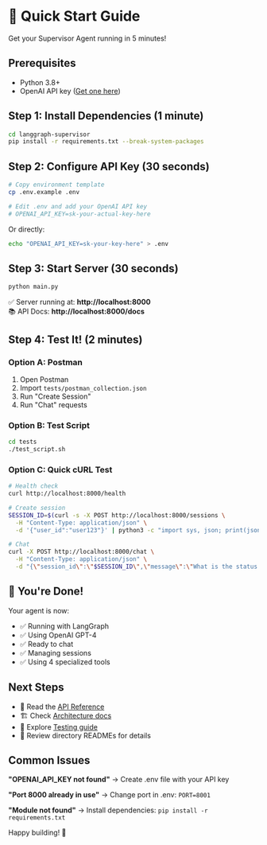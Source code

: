 # 🚀 Quick Start Guide

Get your Supervisor Agent running in 5 minutes!

## Prerequisites

- Python 3.8+
- OpenAI API key ([Get one here](https://platform.openai.com/api-keys))

## Step 1: Install Dependencies (1 minute)

```bash
cd langgraph-supervisor
pip install -r requirements.txt --break-system-packages
```

## Step 2: Configure API Key (30 seconds)

```bash
# Copy environment template
cp .env.example .env

# Edit .env and add your OpenAI API key
# OPENAI_API_KEY=sk-your-actual-key-here
```

Or directly:
```bash
echo "OPENAI_API_KEY=sk-your-key-here" > .env
```

## Step 3: Start Server (30 seconds)

```bash
python main.py
```

✅ Server running at: **http://localhost:8000**  
📚 API Docs: **http://localhost:8000/docs**

## Step 4: Test It! (2 minutes)

### Option A: Postman
1. Open Postman
2. Import `tests/postman_collection.json`
3. Run "Create Session"
4. Run "Chat" requests

### Option B: Test Script
```bash
cd tests
./test_script.sh
```

### Option C: Quick cURL Test
```bash
# Health check
curl http://localhost:8000/health

# Create session
SESSION_ID=$(curl -s -X POST http://localhost:8000/sessions \
  -H "Content-Type: application/json" \
  -d '{"user_id":"user123"}' | python3 -c "import sys, json; print(json.load(sys.stdin)['session_id'])")

# Chat
curl -X POST http://localhost:8000/chat \
  -H "Content-Type: application/json" \
  -d "{\"session_id\":\"$SESSION_ID\",\"message\":\"What is the status of account A-011977763?\"}"
```

## 🎉 You're Done!

Your agent is now:
- ✅ Running with LangGraph
- ✅ Using OpenAI GPT-4
- ✅ Ready to chat
- ✅ Managing sessions
- ✅ Using 4 specialized tools

## Next Steps

- 📖 Read the [API Reference](API_REFERENCE.md)
- 🏗️ Check [Architecture docs](ARCHITECTURE.md)
- 🧪 Explore [Testing guide](../tests/README.md)
- 📁 Review directory READMEs for details

## Common Issues

**"OPENAI_API_KEY not found"**
→ Create .env file with your API key

**"Port 8000 already in use"**
→ Change port in .env: `PORT=8001`

**"Module not found"**
→ Install dependencies: `pip install -r requirements.txt`

Happy building! 🚀
